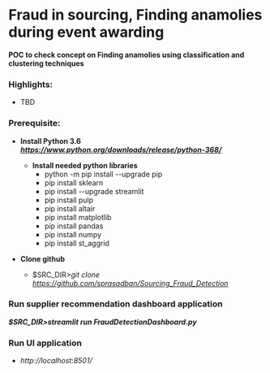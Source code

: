 # Fraud in sourcing, Finding anamolies during event awarding

**POC to check concept on Finding anamolies using classification and clustering techniques**

### Highlights:
  * TBD

### Prerequisite:
  * **Install Python 3.6 *https://www.python.org/downloads/release/python-368/*** 
	* **Install needed python libraries**
		- python -m pip install --upgrade pip
		- pip install sklearn
		- pip install --upgrade streamlit
		- pip install pulp
		- pip install altair
		- pip install matplotlib
		- pip install pandas
		- pip install numpy
        - pip install st_aggrid

  * **Clone github**
    - $SRC_DIR>*git clone https://github.com/sprasadban/Sourcing_Fraud_Detection*

### Run supplier recommendation dashboard application 
  ***$SRC_DIR>streamlit run FraudDetectionDashboard.py***

### Run UI application
  * *http://localhost:8501/*